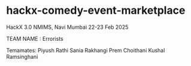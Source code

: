 # hackx-comedy-event-marketplace

HackX 3.0
NMIMS, Navi Mumbai
22-23 Feb 2025

TEAM NAME : Errorists

Temamates:
Piyush Rathi
Sania Rakhangi
Prem Choithani
Kushal Ramsinghani
